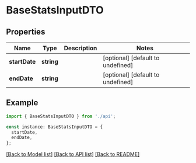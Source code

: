 # BaseStatsInputDTO

## Properties

| Name          | Type       | Description | Notes                             |
| ------------- | ---------- | ----------- | --------------------------------- |
| **startDate** | **string** |             | [optional] [default to undefined] |
| **endDate**   | **string** |             | [optional] [default to undefined] |

## Example

```typescript
import { BaseStatsInputDTO } from './api';

const instance: BaseStatsInputDTO = {
  startDate,
  endDate,
};
```

[[Back to Model list]](../README.md#documentation-for-models) [[Back to API list]](../README.md#documentation-for-api-endpoints) [[Back to README]](../README.md)
